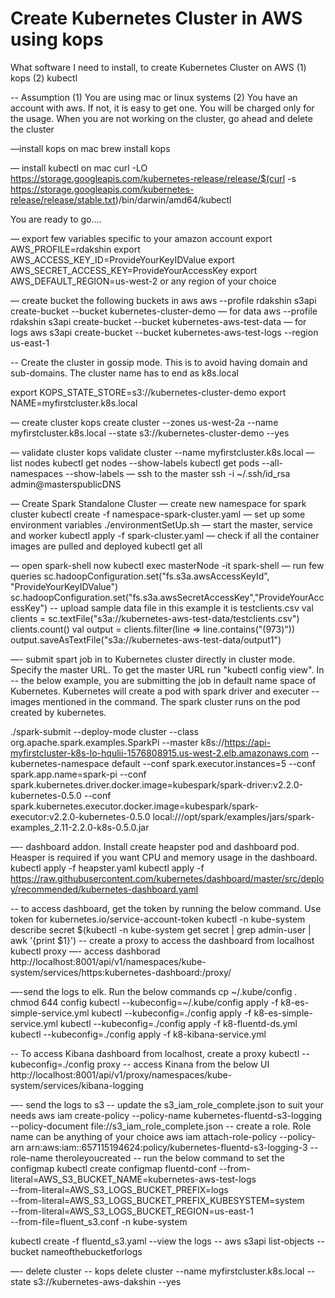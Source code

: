 Create Kubernetes Cluster in AWS using kops
==============================================

What software I need to install, to create Kubernetes Cluster on AWS
	(1) kops
	(2) kubectl

-- Assumption
	(1) You are using mac or linux systems
	(2) You have an account with aws. If not, it is easy to get one. You will be charged only for the usage. When you are not working on the cluster, go ahead and delete the cluster

	
—install kops on mac
brew install kops

— install kubectl on mac
curl -LO https://storage.googleapis.com/kubernetes-release/release/$(curl -s https://storage.googleapis.com/kubernetes-release/release/stable.txt)/bin/darwin/amd64/kubectl

You are ready to go....

— export few variables specific to your amazon account
export AWS_PROFILE=rdakshin
export AWS_ACCESS_KEY_ID=ProvideYourKeyIDValue
export AWS_SECRET_ACCESS_KEY=ProvideYourAccessKey
export AWS_DEFAULT_REGION=us-west-2 or any region of your choice


— create bucket the following buckets in aws
aws --profile rdakshin s3api create-bucket --bucket kubernetes-cluster-demo
— for data
aws --profile rdakshin s3api create-bucket --bucket kubernetes-aws-test-data
— for logs
aws s3api create-bucket --bucket kubernetes-aws-test-logs --region us-east-1

-- Create the cluster in gossip mode. This is to avoid having domain and sub-domains. The cluster name has to end as k8s.local

export KOPS_STATE_STORE=s3://kubernetes-cluster-demo
export NAME=myfirstcluster.k8s.local

— create cluster
kops create cluster     --zones us-west-2a     --name myfirstcluster.k8s.local  --state s3://kubernetes-cluster-demo --yes

— validate cluster
kops validate cluster --name myfirstcluster.k8s.local
— list nodes
kubectl get nodes --show-labels
kubectl get pods --all-namespaces --show-labels
— ssh to the master
ssh -i ~/.ssh/id_rsa admin@masterspublicDNS


— Create Spark Standalone Cluster
— create new namespace for spark cluster
kubectl create -f namespace-spark-cluster.yaml
— set up some environment variables
./environmentSetUp.sh
— start the master, service and worker
kubectl apply -f spark-cluster.yaml
— check if all the container images are pulled and deployed
kubectl get all

— open spark-shell now
kubectl exec masterNode -it spark-shell
— run few queries
sc.hadoopConfiguration.set("fs.s3a.awsAccessKeyId", "ProvideYourKeyIDValue")
sc.hadoopConfiguration.set("fs.s3a.awsSecretAccessKey","ProvideYourAccessKey")
-- upload sample data file in this example it is testclients.csv
val clients = sc.textFile("s3a://kubernetes-aws-test-data/testclients.csv")
clients.count()
val output = clients.filter(line => line.contains("(973)"))
output.saveAsTextFile("s3a://kubernetes-aws-test-data/output1")

—- submit spart job in to Kubernetes cluster directly in cluster mode. Specify the master URL. To get the master URL run "kubectl config view". In -- the below example, you are submitting the job in default name space of Kubernetes. Kubernetes will create a pod with spark driver and executer -- images mentioned in the command. The spark cluster runs on the pod created by kubernetes.

./spark-submit --deploy-mode cluster   --class org.apache.spark.examples.SparkPi   --master k8s://https://api-myfirstcluster-k8s-lo-hqulii-1576808915.us-west-2.elb.amazonaws.com   --kubernetes-namespace default   --conf spark.executor.instances=5   --conf spark.app.name=spark-pi   --conf spark.kubernetes.driver.docker.image=kubespark/spark-driver:v2.2.0-kubernetes-0.5.0   --conf spark.kubernetes.executor.docker.image=kubespark/spark-executor:v2.2.0-kubernetes-0.5.0   local:///opt/spark/examples/jars/spark-examples_2.11-2.2.0-k8s-0.5.0.jar


—- dashboard addon. Install create heapster pod and dashboard pod. Heasper is required if you want CPU and memory usage in the dashboard.
kubectl apply -f heapster.yaml
kubectl apply -f https://raw.githubusercontent.com/kubernetes/dashboard/master/src/deploy/recommended/kubernetes-dashboard.yaml

-- to access dashboard, get the token by running the below command. Use token for kubernetes.io/service-account-token
kubectl -n kube-system describe secret $(kubectl -n kube-system get secret | grep admin-user | awk '{print $1}')
-- create a proxy to access the dashboard from localhost
kubectl proxy
—- access dashborad
http://localhost:8001/api/v1/namespaces/kube-system/services/https:kubernetes-dashboard:/proxy/

—-send the logs to elk. Run the below commands
cp ~/.kube/config .
chmod 644 config
kubectl --kubeconfig=~/.kube/config apply -f k8-es-simple-service.yml
kubectl --kubeconfig=./config apply -f k8-es-simple-service.yml
kubectl --kubeconfig=./config apply -f k8-fluentd-ds.yml
kubectl --kubeconfig=./config apply -f k8-kibana-service.yml

-- To access Kibana dashboard from localhost, create a proxy
kubectl --kubeconfig=./config proxy
-- access Kinana from the below UI
http://localhost:8001/api/v1/proxy/namespaces/kube-system/services/kibana-logging

—- send the logs to s3
-- update the s3_iam_role_complete.json to suit your needs
aws iam create-policy --policy-name kubernetes-fluentd-s3-logging --policy-document file://s3_iam_role_complete.json
-- create a role. Role name can be anything of your choice
aws iam attach-role-policy --policy-arn arn:aws:iam::657115194624:policy/kubernetes-fluentd-s3-logging-3 --role-name theroleyoucreated
-- run the below command to set the configmap
kubectl create configmap fluentd-conf --from-literal=AWS_S3_BUCKET_NAME=kubernetes-aws-test-logs \
    --from-literal=AWS_S3_LOGS_BUCKET_PREFIX=logs  \
    --from-literal=AWS_S3_LOGS_BUCKET_PREFIX_KUBESYSTEM=system \
    --from-literal=AWS_S3_LOGS_BUCKET_REGION=us-east-1 \
    --from-file=fluent_s3.conf -n kube-system

kubectl create -f fluentd_s3.yaml
--view the logs --
aws s3api list-objects --bucket nameofthebucketforlogs
 
—- delete cluster  --
kops delete cluster --name myfirstcluster.k8s.local --state s3://kubernetes-aws-dakshin --yes


